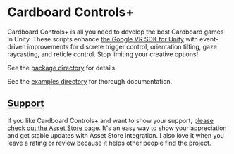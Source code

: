 # Cardboard Controls+

Cardboard Controls+ is all you need to develop the best Cardboard games in Unity. These scripts enhance [the Google VR SDK for Unity](https://developers.google.com/vr/unity/) with event-driven improvements for discrete trigger control, orientation tilting, gaze raycasting, and reticle control. Stop limiting your creative options!

See the [package directory](Assets/CardboardControl) for details.

See the [examples directory](Assets/CardboardControl/DemoScenes) for thorough documentation.

## [Support](http://u3d.as/aeV)

If you like Cardboard Controls+ and want to show your support, [please check out the Asset Store page](http://u3d.as/aeV). It's an easy way to show your appreciation and get stable updates with Asset Store integration. I also love it when you leave a rating or review because it helps other people find the project.
